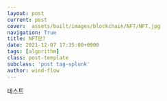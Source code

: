 ```yaml
---
layout: post
current: post
cover:  assets/built/images/blockchain/NFT/NFT.jpg
navigation: True
title: NFT란?
date: 2021-12-07 17:35:00+0900
tags: [algorithm]
class: post-template
subclass: 'post tag-splunk'
author: wind-flow
---
```


테스트   